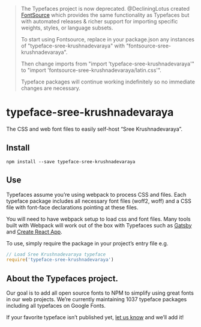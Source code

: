 >The Typefaces project is now deprecated. @DecliningLotus created
[FontSource](https://github.com/fontsource/fontsource) which provides the
same functionality as Typefaces but with automated releases & richer
support for importing specific weights, styles, or language subsets.
>
>To start using Fontsource, replace in your package.json any instances of
"typeface-sree-krushnadevaraya" with "fontsource-sree-krushnadevaraya".
>
> Then change imports from "import 'typeface-sree-krushnadevaraya'" to "import 'fontsource-sree-krushnadevaraya/latin.css'".
>
>Typeface packages will continue working indefinitely so no immediate
>changes are necessary.

# typeface-sree-krushnadevaraya

The CSS and web font files to easily self-host “Sree Krushnadevaraya”.

## Install

`npm install --save typeface-sree-krushnadevaraya`

## Use

Typefaces assume you’re using webpack to process CSS and files. Each typeface
package includes all necessary font files (woff2, woff) and a CSS file with
font-face declarations pointing at these files.

You will need to have webpack setup to load css and font files. Many tools built
with Webpack will work out of the box with Typefaces such as [Gatsby](https://github.com/gatsbyjs/gatsby)
and [Create React App](https://github.com/facebookincubator/create-react-app).

To use, simply require the package in your project’s entry file e.g.

```javascript
// Load Sree Krushnadevaraya typeface
require('typeface-sree-krushnadevaraya')
```

## About the Typefaces project.

Our goal is to add all open source fonts to NPM to simplify using great fonts in
our web projects. We’re currently maintaining 1037 typeface packages
including all typefaces on Google Fonts.

If your favorite typeface isn’t published yet, [let us know](https://github.com/KyleAMathews/typefaces)
and we’ll add it!
